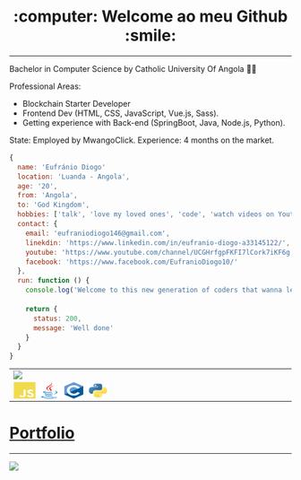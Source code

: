 <h1 align="center"> :computer: Welcome ao meu Github :smile:</h1>

---

Bachelor in Computer Science by Catholic University Of Angola 🧑‍🎓

Professional Areas:
  - Blockchain Starter Developer
  - Frontend Dev (HTML, CSS, JavaScript, Vue.js, Sass).
  - Getting experience with Back-end (SpringBoot, Java, Node.js, Python).

State: Employed by MwangoClick.
Experience: 4 months on the market.


```js
{
  name: 'Eufránio Diogo'
  location: 'Luanda - Angola',
  age: '20',
  from: 'Angola',
  to: 'God Kingdom',
  hobbies: ['talk', 'love my loved ones', 'code', 'watch videos on Youtube', 'read', 'dance', 'workout'],
  contact: {
    email: 'eufraniodiogo146@gmail.com',
    linekdin: 'https://www.linkedin.com/in/eufranio-diogo-a33145122/',
    youtube: 'https://www.youtube.com/channel/UCGHrfgpFKFI7lCork7iKF6g',
    facebook: 'https://www.facebook.com/EufranioDiogo10/'
  },
  run: function () {
    console.log('Welcome to this new generation of coders that wanna learn with older ones\nAnd change the game.');
    
    return {
      status: 200,
      message: 'Well done'
    }
  }
}
```


<center>
<table>
    <tr>
      <td><img width="495px" align="left" src="https://github-readme-stats.vercel.app/api?username=EufranioDiogo&theme=buefy"/></td>
      <td><img width="400px" align="left" src="https://github-readme-stats.vercel.app/api/top-langs/?username=EufranioDiogo&layout=compact&theme=buefy" /></td>
    </tr>
    <tr>
        <td>
          <img align="center" alt="Js" height="30" width="40" src="https://raw.githubusercontent.com/devicons/devicon/master/icons/javascript/javascript-plain.svg">
          <img align="center" alt="Java" height="30" width="40" src="https://raw.githubusercontent.com/devicons/devicon/master/icons/java/java-original.svg"/>
          <img align="center" alt="C" height="30" width="40" src="https://raw.githubusercontent.com/devicons/devicon/master/icons/c/c-original.svg"/>
          <img align="center" alt="C" height="30" width="40" src="https://raw.githubusercontent.com/devicons/devicon/master/icons/python/python-original.svg"/>
        </td>
        <td></td>
    </tr>
</table>
</center>

<h1 align="left" style="color: red;">
    <a align="center" href="https://eufraniodiogo.github.io" target="_blank">Portfolio</a>
</h1>


___

![](https://komarev.com/ghpvc/?username=EufranioDiogo&color=blue&style=flat)
<br>
